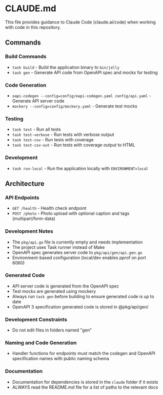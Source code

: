 # CLAUDE.md

This file provides guidance to Claude Code (claude.ai/code) when working with code in this repository.

## Commands

### Build Commands
- `task build` - Build the application binary to `bin/jelly`
- `task gen` - Generate API code from OpenAPI spec and mocks for testing

### Code Generation
- `oapi-codegen --config=config/oapi-codegen.yaml config/api.yaml` - Generate API server code
- `mockery --config=config/mockery.yaml` - Generate test mocks

### Testing
- `task test` - Run all tests
- `task test-verbose` - Run tests with verbose output
- `task test-cov` - Run tests with coverage
- `task test-cov-out` - Run tests with coverage output to HTML

### Development
- `task run-local` - Run the application locally with `ENVIRONMENT=local`

## Architecture

### API Endpoints
- `GET /health` - Health check endpoint
- `POST /photo` - Photo upload with optional caption and tags (multipart/form-data)

### Development Notes
- The `pkg/api.go` file is currently empty and needs implementation
- The project uses Task runner instead of Make
- OpenAPI spec generates server code to `pkg/api/gen/api.gen.go`
- Environment-based configuration (local/dev enables pprof on port 6060)

### Generated Code
- API server code is generated from the OpenAPI spec
- Test mocks are generated using mockery
- Always run `task gen` before building to ensure generated code is up to date
- OpenAPI 3 specification generated code is stored in @pkg/api/gen/ 

### Development Constraints
- Do not edit files in folders named "gen"

### Naming and Code Generation
- Handler functions for endpoints must match the codegen and OpenAPI specification names with public naming schema

### Documentation
- Documentation for dependencies is stored in the `claude` folder if it exists
- ALWAYS read the README.md file for a list of paths to the relevant docs

